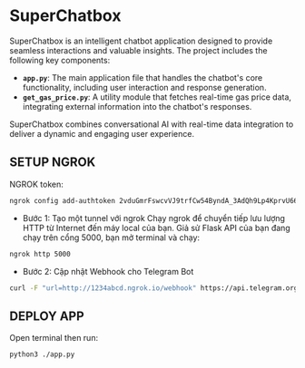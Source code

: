 # SuperChatbox

SuperChatbox is an intelligent chatbot application designed to provide seamless interactions and valuable insights. The project includes the following key components:

- **`app.py`**: The main application file that handles the chatbot's core functionality, including user interaction and response generation.
- **`get_gas_price.py`**: A utility module that fetches real-time gas price data, integrating external information into the chatbot's responses.

SuperChatbox combines conversational AI with real-time data integration to deliver a dynamic and engaging user experience.

## SETUP NGROK

NGROK token:
```bash {cmd}
ngrok config add-authtoken 2vduGmrFswcvVJ9trfCw54ByndA_3AdQh9Lp4KprvU66CE9cN
```

- Bước 1: Tạo một tunnel với ngrok
Chạy ngrok để chuyển tiếp lưu lượng HTTP từ Internet đến máy local của bạn.
Giả sử Flask API của bạn đang chạy trên cổng 5000, bạn mở terminal và chạy:
```bash {cmd}
ngrok http 5000
```

- Bước 2: Cập nhật Webhook cho Telegram Bot

```bash {cmd}
curl -F "url=http://1234abcd.ngrok.io/webhook" https://api.telegram.org/bot7313717335:AAEmTTF3lhsrow2bupSJB1ZdYXo6bgD2y9k/setWebhook
```

## DEPLOY APP

Open terminal then run:
```bash {cmd}
python3 ./app.py
```